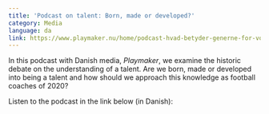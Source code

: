 ```yaml
---
title: 'Podcast on talent: Born, made or developed?'
category: Media
language: da
link: https://www.playmaker.nu/home/podcast-hvad-betyder-generne-for-vores-indlringsevne
---
```

In this podcast with Danish media, _Playmaker_, we examine the historic debate on the understanding of a talent. Are we born, made or developed into being a talent and how should we approach this knowledge as football coaches of 2020?

Listen to the podcast in the link below (in Danish):
